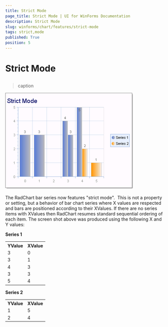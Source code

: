 ```yaml
---
title: Strict Mode
page_title: Strict Mode | UI for WinForms Documentation
description: Strict Mode
slug: winforms/chart/features/strict-mode
tags: strict,mode
published: True
position: 5
---
```


# Strict Mode



## 
>caption 

![chart-features-strict-mode 001](images/chart-features-strict-mode001.png)

The RadChart bar series now features "strict mode".  This is not a property or setting, but a behavior of bar chart series where X values are respected and bars are positioned according to their XValues. If there are no series items with XValues then RadChart resumes standard sequential ordering of each item. The screen shot above was produced using the following X and Y values:

__Series 1__



<table>
<th>YValue</th><th>XValue</th>
<tr><td>3</td><td>0</td></tr>
<tr><td>3</td><td>1</td></tr>
<tr><td>4</td><td>3</td></tr>
<tr><td>3</td><td>3</td></tr>
<tr><td>5</td><td>4</td></tr>
</table>

__Series 2__

<table>
<th>YValue</th><th>XValue</th>
<tr><td>1</td><td>5</td></tr>
<tr><td>2</td><td>4</td></tr>
</table>

